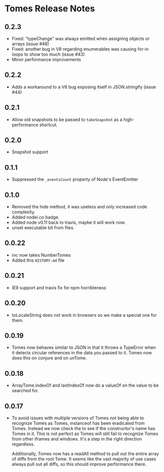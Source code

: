 # Tomes Release Notes

## 0.2.3
 * Fixed: "typeChange" was always emitted when assigning objects or arrays (issue #48)
 * Fixed: another bug in V8 regarding enumerables was causing for-in loops to show too much (issue #43)
 * Minor performance improvements

## 0.2.2
 * Adds a workaround to a V8 bug exposing itself in JSON.stringify (issue #44)

## 0.2.1
 * Allow old snapshots to be passed to `takeSnapshot` as a high-performance shortcut.

## 0.2.0
 * Snapshot support

## 0.1.1
 * Suppressed the `_eventsCount` property of Node's EventEmitter

## 0.1.0
 * Removed the hide method, it was useless and only increased code complexity.
 * Added nodei.co badge.
 * Added node v0.11 back to travis, maybe it will work now.
 * unset executable bit from files.

## 0.0.22
 * inc now takes NumberTomes
 * Added this `HISTORY.md` file

## 0.0.21
 * IE9 support and travis fix for npm horribleness

## 0.0.20
 * toLocaleString does not work in browsers so we make a special one for them.

## 0.0.19
 * Tomes now behaves similar to JSON in that it throws a TypeError when it detects circular
   references in the data you passed to it. Tomes now does this on conjure and on unTome.

## 0.0.18
 * ArrayTome.indexOf and lastIndexOf now do a valueOf on the value to be searched for.

## 0.0.17
 * To avoid issues with multiple versions of Tomes not being able to recognize Tomes as Tomes,
   instanceof has been eradicated from Tomes. Instead we now check the to see if the constructor's
   name has Tomes in it. This is not perfect as Tomes will still fail to recognize Tomes from other
   iframes and windows. It's a step in the right direction regardless.

   Additionally, Tomes now has a readAll method to pull out the entire array of diffs from the root
   Tome. It seems like the vast majority of use cases always pull out all diffs, so this should
   improve performance there.
